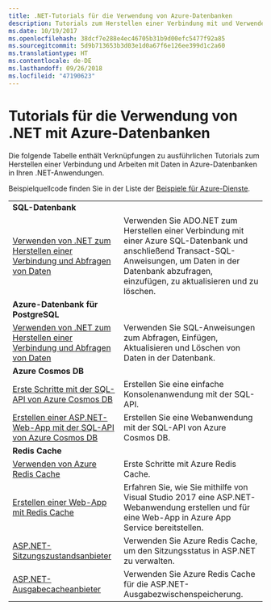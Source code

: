 ```yaml
---
title: .NET-Tutorials für die Verwendung von Azure-Datenbanken
description: Tutorials zum Herstellen einer Verbindung mit und Verwenden von Azure-Datenbanken in Ihren .NET-Anwendungen.
ms.date: 10/19/2017
ms.openlocfilehash: 38dcf7e288e4ec46705b31b9d00efc5477f92a85
ms.sourcegitcommit: 5d9b713653b3d03e1d0a67f6e126ee399d1c2a60
ms.translationtype: HT
ms.contentlocale: de-DE
ms.lasthandoff: 09/26/2018
ms.locfileid: "47190623"
---
```

# <a name="tutorials-for-using-net-with-azure-databases"></a>Tutorials für die Verwendung von .NET mit Azure-Datenbanken

Die folgende Tabelle enthält Verknüpfungen zu ausführlichen Tutorials zum Herstellen einer Verbindung und Arbeiten mit Daten in Azure-Datenbanken in Ihren .NET-Anwendungen.

Beispielquellcode finden Sie in der Liste der [Beispiele für Azure-Dienste](https://azure.microsoft.com/resources/samples/?platform=dotnet).

| | |
|---|---|
| **SQL-Datenbank** ||
| [Verwenden von .NET zum Herstellen einer Verbindung und Abfragen von Daten][1] | Verwenden Sie ADO.NET zum Herstellen einer Verbindung mit einer Azure SQL-Datenbank und anschließend Transact-SQL-Anweisungen, um Daten in der Datenbank abzufragen, einzufügen, zu aktualisieren und zu löschen. | 
| **Azure-Datenbank für PostgreSQL** ||
| [Verwenden von .NET zum Herstellen einer Verbindung und Abfragen von Daten][2] | Verwenden Sie SQL-Anweisungen zum Abfragen, Einfügen, Aktualisieren und Löschen von Daten in der Datenbank. | 
| **Azure Cosmos DB** ||
| [Erste Schritte mit der SQL-API von Azure Cosmos DB][4] | Erstellen Sie eine einfache Konsolenanwendung mit der SQL-API. | 
| [Erstellen einer ASP.NET-Web-App mit der SQL-API von Azure Cosmos DB][3] | Erstellen Sie eine Webanwendung mit der SQL-API von Azure Cosmos DB. | 
| **Redis Cache** | |
| [Verwenden von Azure Redis Cache][6] | Erste Schritte mit Azure Redis Cache. |
| [Erstellen einer Web-App mit Redis Cache][5] | Erfahren Sie, wie Sie mithilfe von Visual Studio 2017 eine ASP.NET-Webanwendung erstellen und für eine Web-App in Azure App Service bereitstellen.  | 
| [ASP.NET-Sitzungszustandsanbieter][7] | Verwenden Sie Azure Redis Cache, um den Sitzungsstatus in ASP.NET zu verwalten.  | 
| [ASP.NET-Ausgabecacheanbieter][8] | Verwenden Sie Azure Redis Cache für die ASP.NET-Ausgabezwischenspeicherung.  | 
 

[1]: /azure/sql-database/sql-database-connect-query-dotnet
[2]: /azure/postgresql/connect-csharp
[3]: /azure/cosmos-db/sql-api-dotnet-application
[4]: /azure/cosmos-db/sql-api-get-started
[5]: /azure/redis-cache/cache-web-app-howto
[6]: /azure/redis-cache/cache-dotnet-how-to-use-azure-redis-cache
[7]: /azure/redis-cache/cache-aspnet-session-state-provider
[8]: /azure/redis-cache/cache-aspnet-output-cache-provider

